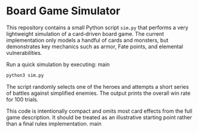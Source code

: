 # Board Game Simulator

This repository contains a small Python script `sim.py` that performs a very
lightweight simulation of a card‑driven board game. The current implementation
only models a handful of cards and monsters, but demonstrates key mechanics
such as armor, Fate points, and elemental vulnerabilities.

Run a quick simulation by executing:
 main

```bash
python3 sim.py
```
The script randomly selects one of the heroes and attempts a short series of
battles against simplified enemies. The output prints the overall win rate for
100 trials.

This code is intentionally compact and omits most card effects from the full
game description. It should be treated as an illustrative starting point rather
than a final rules implementation.
 main
